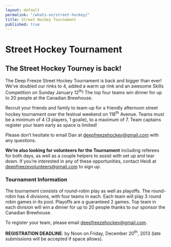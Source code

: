 ```yaml
---
layout: default
permalink: "/whats-on/street-hockey/"
title: Street Hockey Tournament
published: true
---
```


# Street Hockey Tournament

## The Street Hockey Tourney is back!

The Deep Freeze Street Hockey Tournament is back and bigger than ever! We’ve doubled our rinks to 4, added a warm up rink and an awesome Skills Competition on Sunday January 12<sup>th</sup>! The top four teams win dinner for up to 20 people at the Canadian Brewhouse.

Recruit your friends and family to team-up for a friendly afternoon street hockey tournament over the festival weekend on 118<sup>th</sup> Avenue. Teams must be a minimum of 4 (3 players, 1 goalie), to a maximum of 7. Team captains register your team early as space is limited!

Please don’t hesitate to email Dan at <deepfreezehockey@gmail.com> with any questions.

**We’re also looking for volunteers for the Tournament** including referees for both days, as well as a couple helpers to assist with set up and tear down. If you’re interested in any of these opportunities, contact Heidi at <deepfreezevolunteers@gmail.com> to sign up.

### Tournament Information

The tournament consists of round-robin play as well as playoffs. The round-robin has 4 divisions, with four teams in each. Each team will play 3 round robin games in its pool. Playoffs are a guaranteed 2 games.  Top team in each division will win a dinner for up to 20 people thanks to our sponsor the Canadian Brewhouse.

To register your team, please email <deepfreezehockey@gmail.com>.

**REGISTRATION DEADLINE**: by Noon on Friday, December 20<sup>th</sup>, 2013 (late submissions will be accepted if space allows).